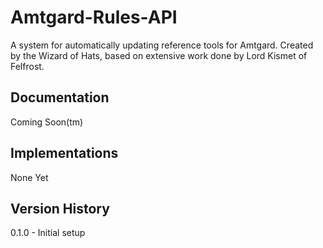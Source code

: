 # Amtgard-Rules-API
A system for automatically updating reference tools for Amtgard. Created by the Wizard of Hats, based on extensive work done by Lord Kismet of Felfrost.


## Documentation
Coming Soon(tm)


## Implementations
None Yet


## Version History
0.1.0 - Initial setup

